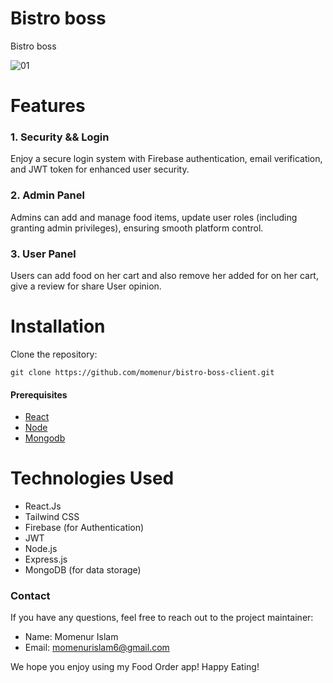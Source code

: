 # Bistro boss
Bistro boss

![01](https://github.com/momenur/bistro-boss-client/assets/115945613/513b3e17-ed58-4b26-9ee5-d38db551a986)



# Features
### 1. Security && Login
Enjoy a secure login system with Firebase authentication, email verification, and JWT token for enhanced user security.

### 2. Admin Panel
Admins can add and manage food items, update user roles (including granting admin privileges), ensuring smooth platform control.

### 3. User Panel
Users can add food on her cart and also remove her added for on her cart, give a review for share User opinion.


# Installation
Clone the repository:

```
git clone https://github.com/momenur/bistro-boss-client.git
```
#### Prerequisites

- [React](https://react.dev)
- [Node](https://nodejs.org/en/)
- [Mongodb](https://www.mongodb.com/)

# Technologies Used
- React.Js
- Tailwind CSS
- Firebase (for Authentication)
- JWT
- Node.js
- Express.js
- MongoDB (for data storage)

  
### Contact
If you have any questions, feel free to reach out to the project maintainer:

- Name: Momenur Islam
- Email: momenurislam6@gmail.com

We hope you enjoy using my Food Order app! Happy Eating!
